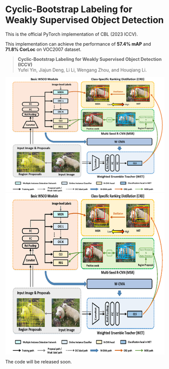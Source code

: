 # Cyclic-Bootstrap Labeling for Weakly Supervised Object Detection

This is the official PyTorch implementation of CBL (2023 ICCV). 

This implementation can achieve the performance of **57.4% mAP** and  **71.8% CorLoc** on VOC2007 dataset.

> **Cyclic-Bootstrap Labeling for Weakly Supervised Object Detection  (ICCV)** \
> Yufei Yin, Jiajun Deng, Li Li, Wengang Zhou, and Houqiang Li.


![1](pics/framework.png)
<img src="pics/framework.png" width = "709" height = "510" alt="framework" align=center />

The code will be released soon.

